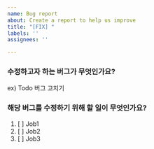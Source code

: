 ```yaml
---
name: Bug report
about: Create a report to help us improve
title: "[FIX] "
labels: ''
assignees: ''

---
```


### 수정하고자 하는 버그가 무엇인가요?
ex) Todo 버그 고치기

### 해당 버그를 수정하기 위해 할 일이 무엇인가요?
1. [ ] Job1
2. [ ] Job2
3. [ ] Job3
